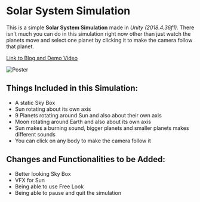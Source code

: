 # Solar System Simulation

This is a simple **Solar System Simulation** made in _Unity (2018.4.36f1)_. There isn't much you can do in this simulation right now other than just watch the planets move and select one planet by clicking it to make the camera follow that planet.

[Link to Blog and Demo Video](https://yogesh-aka-dante.blogspot.com/2021/12/solar-system-simulation.html "Dante's Game Design and Development")

![Poster](https://blogger.googleusercontent.com/img/a/AVvXsEjZpqeyuMMQnkKfajJED29LMHQUwOBBbnRG8AY85Xpze3l3k-Z6WX6UF17pFO6vdJ4KC0X5Erip2lxhr93eFWgG47Q4FTZslsVMSmEgYWcqJ5kBWBOqiCW_2ubv2NhOGlYer_UDSK2fuVnFLBt3Ego0Jubg8OUMyEyX4EjRcCNg-43F7XcTLvmjY1fk=s1806 "Poster")

## Things Included in this Simulation:

- A static Sky Box
- Sun rotating about its own axis
- 9 Planets rotating around Sun and also about their own axis
- Moon rotating around Earth and also about its own axis
- Sun makes a burning sound, bigger planets and smaller planets makes different sounds
- You can click on any body to make the camera follow it

## Changes and Functionalities to be Added:

- Better looking Sky Box
- VFX for Sun
- Being able to use Free Look
- Being able to pause and quit the simulation

